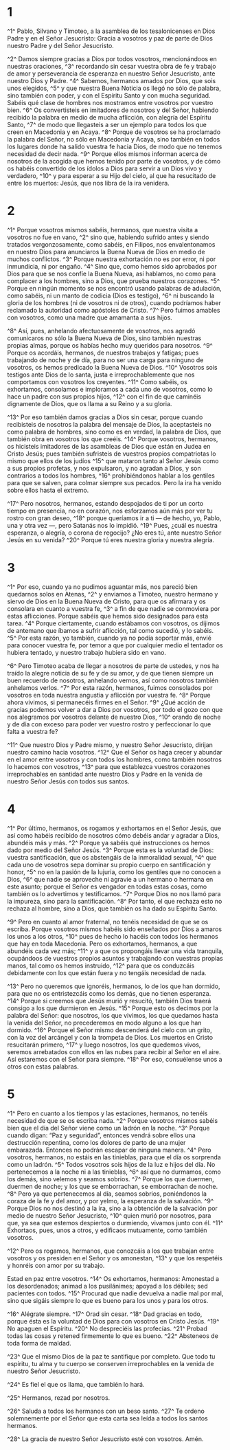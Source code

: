 # 1 
^1^ Pablo, Silvano y Timoteo, a la asamblea de los tesalonicenses en Dios Padre y en el Señor Jesucristo: Gracia a vosotros y paz de parte de Dios nuestro Padre y del Señor Jesucristo. 

^2^ Damos siempre gracias a Dios por todos vosotros, mencionándoos en nuestras oraciones, ^3^ recordando sin cesar vuestra obra de fe y trabajo de amor y perseverancia de esperanza en nuestro Señor Jesucristo, ante nuestro Dios y Padre. ^4^ Sabemos, hermanos amados por Dios, que sois unos elegidos, ^5^ y que nuestra Buena Noticia os llegó no sólo de palabra, sino también con poder, y con el Espíritu Santo y con mucha seguridad. Sabéis qué clase de hombres nos mostramos entre vosotros por vuestro bien. ^6^ Os convertisteis en imitadores de nosotros y del Señor, habiendo recibido la palabra en medio de mucha aflicción, con alegría del Espíritu Santo, ^7^ de modo que llegasteis a ser un ejemplo para todos los que creen en Macedonia y en Acaya. ^8^ Porque de vosotros se ha proclamado la palabra del Señor, no sólo en Macedonia y Acaya, sino también en todos los lugares donde ha salido vuestra fe hacia Dios, de modo que no tenemos necesidad de decir nada. ^9^ Porque ellos mismos informan acerca de nosotros de la acogida que hemos tenido por parte de vosotros, y de cómo os habéis convertido de los ídolos a Dios para servir a un Dios vivo y verdadero, ^10^ y para esperar a su Hijo del cielo, al que ha resucitado de entre los muertos: Jesús, que nos libra de la ira venidera. 

# 2 
^1^ Porque vosotros mismos sabéis, hermanos, que nuestra visita a vosotros no fue en vano, ^2^ sino que, habiendo sufrido antes y siendo tratados vergonzosamente, como sabéis, en Filipos, nos envalentonamos en nuestro Dios para anunciaros la Buena Nueva de Dios en medio de muchos conflictos. ^3^ Porque nuestra exhortación no es por error, ni por inmundicia, ni por engaño. ^4^ Sino que, como hemos sido aprobados por Dios para que se nos confíe la Buena Nueva, así hablamos, no como para complacer a los hombres, sino a Dios, que prueba nuestros corazones. ^5^ Porque en ningún momento se nos encontró usando palabras de adulación, como sabéis, ni un manto de codicia (Dios es testigo), ^6^ ni buscando la gloria de los hombres (ni de vosotros ni de otros), cuando podríamos haber reclamado la autoridad como apóstoles de Cristo. ^7^ Pero fuimos amables con vosotros, como una madre que amamanta a sus hijos. 

^8^ Así, pues, anhelando afectuosamente de vosotros, nos agradó comunicaros no sólo la Buena Nueva de Dios, sino también nuestras propias almas, porque os habías hecho muy queridos para nosotros. ^9^ Porque os acordáis, hermanos, de nuestros trabajos y fatigas; pues trabajando de noche y de día, para no ser una carga para ninguno de vosotros, os hemos predicado la Buena Nueva de Dios. ^10^ Vosotros sois testigos ante Dios de lo santa, justa e irreprochablemente que nos comportamos con vosotros los creyentes. ^11^ Como sabéis, os exhortamos, consolamos e imploramos a cada uno de vosotros, como lo hace un padre con sus propios hijos, ^12^ con el fin de que caminéis dignamente de Dios, que os llama a su Reino y a su gloria. 

^13^ Por eso también damos gracias a Dios sin cesar, porque cuando recibisteis de nosotros la palabra del mensaje de Dios, la aceptasteis no como palabra de hombres, sino como es en verdad, la palabra de Dios, que también obra en vosotros los que creéis. ^14^ Porque vosotros, hermanos, os hicisteis imitadores de las asambleas de Dios que están en Judea en Cristo Jesús; pues también sufristeis de vuestros propios compatriotas lo mismo que ellos de los judíos ^15^ que mataron tanto al Señor Jesús como a sus propios profetas, y nos expulsaron, y no agradan a Dios, y son contrarios a todos los hombres, ^16^ prohibiéndonos hablar a los gentiles para que se salven, para colmar siempre sus pecados. Pero la ira ha venido sobre ellos hasta el extremo. 

^17^ Pero nosotros, hermanos, estando despojados de ti por un corto tiempo en presencia, no en corazón, nos esforzamos aún más por ver tu rostro con gran deseo, ^18^ porque queríamos ir a ti — de hecho, yo, Pablo, una y otra vez —, pero Satanás nos lo impidió. ^19^ Pues, ¿cuál es nuestra esperanza, o alegría, o corona de regocijo? ¿No eres tú, ante nuestro Señor Jesús en su venida? ^20^ Porque tú eres nuestra gloria y nuestra alegría. 

# 3 
^1^ Por eso, cuando ya no pudimos aguantar más, nos pareció bien quedarnos solos en Atenas, ^2^ y enviamos a Timoteo, nuestro hermano y siervo de Dios en la Buena Nueva de Cristo, para que os afirmara y os consolara en cuanto a vuestra fe, ^3^ a fin de que nadie se conmoviera por estas aflicciones. Porque sabéis que hemos sido designados para esta tarea. ^4^ Porque ciertamente, cuando estábamos con vosotros, os dijimos de antemano que íbamos a sufrir aflicción, tal como sucedió, y lo sabéis. ^5^ Por esta razón, yo también, cuando ya no podía soportar más, envié para conocer vuestra fe, por temor a que por cualquier medio el tentador os hubiera tentado, y nuestro trabajo hubiera sido en vano. 

^6^ Pero Timoteo acaba de llegar a nosotros de parte de ustedes, y nos ha traído la alegre noticia de su fe y de su amor, y de que tienen siempre un buen recuerdo de nosotros, anhelando vernos, así como nosotros también anhelamos verlos. ^7^ Por esta razón, hermanos, fuimos consolados por vosotros en toda nuestra angustia y aflicción por vuestra fe. ^8^ Porque ahora vivimos, si permanecéis firmes en el Señor. ^9^ ¿Qué acción de gracias podemos volver a dar a Dios por vosotros, por todo el gozo con que nos alegramos por vosotros delante de nuestro Dios, ^10^ orando de noche y de día con exceso para poder ver vuestro rostro y perfeccionar lo que falta a vuestra fe? 

^11^ Que nuestro Dios y Padre mismo, y nuestro Señor Jesucristo, dirijan nuestro camino hacia vosotros. ^12^ Que el Señor os haga crecer y abundar en el amor entre vosotros y con todos los hombres, como también nosotros lo hacemos con vosotros, ^13^ para que establezca vuestros corazones irreprochables en santidad ante nuestro Dios y Padre en la venida de nuestro Señor Jesús con todos sus santos. 

# 4 
^1^ Por último, hermanos, os rogamos y exhortamos en el Señor Jesús, que así como habéis recibido de nosotros cómo debéis andar y agradar a Dios, abundéis más y más. ^2^ Porque ya sabéis qué instrucciones os hemos dado por medio del Señor Jesús. ^3^ Porque esta es la voluntad de Dios: vuestra santificación, que os abstengáis de la inmoralidad sexual, ^4^ que cada uno de vosotros sepa dominar su propio cuerpo en santificación y honor, ^5^ no en la pasión de la lujuria, como los gentiles que no conocen a Dios, ^6^ que nadie se aproveche ni agravie a un hermano o hermana en este asunto; porque el Señor es vengador en todas estas cosas, como también os lo advertimos y testificamos. ^7^ Porque Dios no nos llamó para la impureza, sino para la santificación. ^8^ Por tanto, el que rechaza esto no rechaza al hombre, sino a Dios, que también os ha dado su Espíritu Santo. 

^9^ Pero en cuanto al amor fraternal, no tenéis necesidad de que se os escriba. Porque vosotros mismos habéis sido enseñados por Dios a amaros los unos a los otros, ^10^ pues de hecho lo hacéis con todos los hermanos que hay en toda Macedonia. Pero os exhortamos, hermanos, a que abundéis cada vez más; ^11^ y a que os propongáis llevar una vida tranquila, ocupándoos de vuestros propios asuntos y trabajando con vuestras propias manos, tal como os hemos instruido, ^12^ para que os conduzcáis debidamente con los que están fuera y no tengáis necesidad de nada. 

^13^ Pero no queremos que ignoréis, hermanos, lo de los que han dormido, para que no os entristezcáis como los demás, que no tienen esperanza. ^14^ Porque si creemos que Jesús murió y resucitó, también Dios traerá consigo a los que durmieron en Jesús. ^15^ Porque esto os decimos por la palabra del Señor: que nosotros, los que vivimos, los que quedamos hasta la venida del Señor, no precederemos en modo alguno a los que han dormido. ^16^ Porque el Señor mismo descenderá del cielo con un grito, con la voz del arcángel y con la trompeta de Dios. Los muertos en Cristo resucitarán primero, ^17^ y luego nosotros, los que quedemos vivos, seremos arrebatados con ellos en las nubes para recibir al Señor en el aire. Así estaremos con el Señor para siempre. ^18^ Por eso, consuélense unos a otros con estas palabras. 

# 5 
^1^ Pero en cuanto a los tiempos y las estaciones, hermanos, no tenéis necesidad de que se os escriba nada. ^2^ Porque vosotros mismos sabéis bien que el día del Señor viene como un ladrón en la noche. ^3^ Porque cuando digan: “Paz y seguridad”, entonces vendrá sobre ellos una destrucción repentina, como los dolores de parto de una mujer embarazada. Entonces no podrán escapar de ninguna manera. ^4^ Pero vosotros, hermanos, no estáis en las tinieblas, para que el día os sorprenda como un ladrón. ^5^ Todos vosotros sois hijos de la luz e hijos del día. No pertenecemos a la noche ni a las tinieblas, ^6^ así que no durmamos, como los demás, sino velemos y seamos sobrios. ^7^ Porque los que duermen, duermen de noche; y los que se emborrachan, se emborrachan de noche. ^8^ Pero ya que pertenecemos al día, seamos sobrios, poniéndonos la coraza de la fe y del amor, y por yelmo, la esperanza de la salvación. ^9^ Porque Dios no nos destinó a la ira, sino a la obtención de la salvación por medio de nuestro Señor Jesucristo, ^10^ quien murió por nosotros, para que, ya sea que estemos despiertos o durmiendo, vivamos junto con él. ^11^ Exhortaos, pues, unos a otros, y edificaos mutuamente, como también vosotros. 

^12^ Pero os rogamos, hermanos, que conozcáis a los que trabajan entre vosotros y os presiden en el Señor y os amonestan, ^13^ y que los respetéis y honréis con amor por su trabajo. 

Estad en paz entre vosotros. ^14^ Os exhortamos, hermanos: Amonestad a los desordenados; animad a los pusilánimes; apoyad a los débiles; sed pacientes con todos. ^15^ Procurad que nadie devuelva a nadie mal por mal, sino que sigáis siempre lo que es bueno para los unos y para los otros. 

^16^ Alégrate siempre. ^17^ Orad sin cesar. ^18^ Dad gracias en todo, porque ésta es la voluntad de Dios para con vosotros en Cristo Jesús. ^19^ No apaguen el Espíritu. ^20^ No despreciéis las profecías. ^21^ Probad todas las cosas y retened firmemente lo que es bueno. ^22^ Absteneos de toda forma de maldad. 

^23^ Que el mismo Dios de la paz te santifique por completo. Que todo tu espíritu, tu alma y tu cuerpo se conserven irreprochables en la venida de nuestro Señor Jesucristo. 

^24^ Es fiel el que os llama, que también lo hará. 

^25^ Hermanos, rezad por nosotros. 

^26^ Saluda a todos los hermanos con un beso santo. ^27^ Te ordeno solemnemente por el Señor que esta carta sea leída a todos los santos hermanos. 

^28^ La gracia de nuestro Señor Jesucristo esté con vosotros. Amén. 